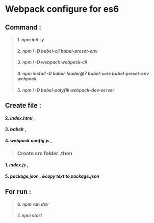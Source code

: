 # Webpack configure for es6


## Command :
> #### 1. *npm init -y*
> #### 2. *npm i -D babel-cli babel-preset-env*
> #### 3. *npm i -D webpack webpack-cli*
> #### 4. *npm install -D babel-loader@7 babel-core babel-preset-env webpack*
> #### 5. *npm i -D babel-polyfill webpack-dev-server*



## Create file :
                             
#### 2. *index.html* ,                              
#### 3. *babelr* ,                                 
#### 4. *webpack.config.js* , 
> ### Create src folder ,then 
#### 1. *index.js* ,  
#### 5. *package.json , &copy text to package.json*




## For run : 
> #### 6. *npm run dev*
> #### 7. *npm start*
